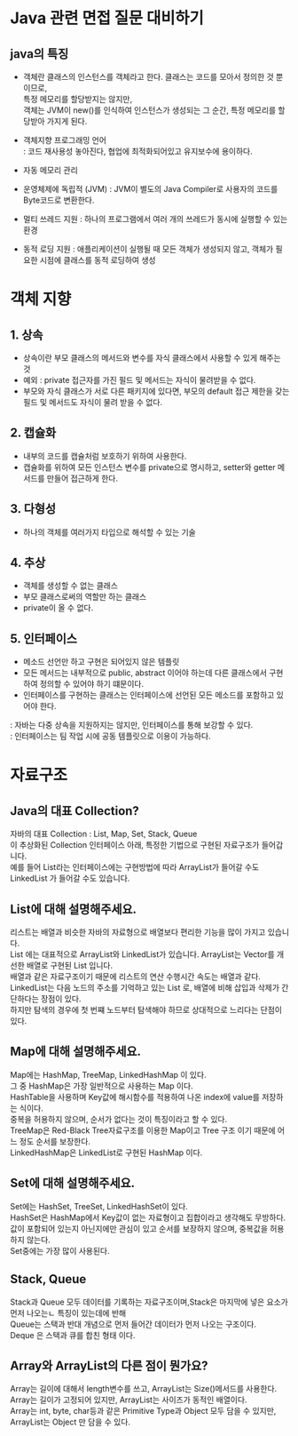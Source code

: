 # Java 관련 면접 질문 대비하기

## java의 특징

- 객체란
    클래스의 인스턴스를 객체라고 한다. 클래스는 코드를 모아서 정의한 것 뿐이므로,    
    특정 메모리를 할당받지는 않지만,   
    객체는 JVM이 new()를 인식하여 인스턴스가 생성되는 그 순간, 특정 메모리를 할당받아 가지게 된다.   

- 객체지향 프로그래밍 언어    
  : 코드 재사용성 놓아진다, 협업에 최적화되어있고 유지보수에 용이하다.   
- 자동 메모리 관리   
- 운영체제에 독립적 (JVM) : JVM이 별도의 Java Compiler로 사용자의 코드를 Byte코드로 변환한다.    
- 멀티 쓰레드 지원 : 하나의 프로그램에서 여러 개의 쓰레드가 동시에 실행할 수 있는 환경   
- 동적 로딩 지원 : 애플리케이션이 실행될 때 모든 객체가 생성되지 않고, 객체가 필요한 시점에 클래스를 동적 로딩하여 생성    



# 객체 지향

## 1. 상속  
- 상속이란 부모 클래스의 메서드와 변수를 자식 클래스에서 사용할 수 있게 해주는 것    
- 예외 : private 접근자를 가진 필드 및 메서드는 자식이 물려받을 수 없다.    
- 부모와 자식 클래스가 서로 다른 패키지에 있다면, 부모의 default 접근 제한을 갖는 필드 및 메서드도 자식이 물려 받을 수 없다.    

## 2. 캡슐화 
- 내부의 코드를 캡슐처럼 보호하기 위하여 사용한다.    
- 캡슐화를 위하여 모든 인스턴스 변수를 private으로 명시하고, setter와 getter 메서드를 만들어 접근하게 한다.   

## 3. 다형성
- 하나의 객체를 여러가지 타입으로 해석할 수 있는 기술    

## 4. 추상
- 객체를 생성할 수 없는 클래스   
- 부모 클래스로써의 역할만 하는 클래스   
- private이 올 수 없다.   

## 5. 인터페이스
- 메소드 선언만 하고 구현은 되어있지 않은 템플릿    
- 모든 메서드는 내부적으로 public, abstract 이어야 하는데 다른 클래스에서 구현하여 정의할 수 있어야 하기 떄문이다.    
- 인터페이스를 구현하는 클래스는 인터페이스에 선언된 모든 메소드를 포함하고 있어야 한다.    

: 자바는 다중 상속을 지원하지는 않지만, 인터페이스를 통해 보강할 수 있다.    
: 인터페이스는 팀 작업 시에 공동 템플릿으로 이용이 가능하다.     

# 자료구조 

## Java의 대표 Collection?

자바의 대표 Collection : List, Map, Set, Stack, Queue     
이 추상화된 Collection 인터페이스 아래, 특정한 기법으로 구현된 자료구조가 들어갑니다.    
예를 들어 List라는 인터페이스에는 구현방법에 따라  ArrayList가 들어갈 수도 LinkedList 가 들어갈 수도 있습니다.   

## List에 대해 설명해주세요.   

리스트는 배열과 비슷한 자바의 자료형으로 배열보다 편리한 기능을 많이 가지고 있습니다.    
List 에는 대표적으로 ArrayList와 LinkedList가 있습니다. ArrayList는 Vector를 개선한 배열로 구현된 List 입니다.   
배열과 같은 자료구조이기 때문에 리스트의 연산 수행시간 속도는 배열과 같다.    
LinkedList는 다음 노드의 주소를 기억하고 있는 List 로, 배열에 비해 삽입과 삭제가 간단하다는 장점이 있다.   
하지만 탐색의 경우에 첫 번쨰 노드부터 탐색해야 하므로 상대적으로 느리다는 단점이 있다.   

## Map에 대해 설명해주세요.

Map에는 HashMap, TreeMap, LinkedHashMap 이 있다.    
그 중 HashMap은 가장 일반적으로 사용하는 Map 이다.   
HashTable을 사용하며 Key값에 해시함수를 적용하여 나온 index에 value를 저장하는 식이다.   
중복을 허용하지 않으며, 순서가 없다는 것이 특징이라고 할 수 있다.    
TreeMap은 Red-Black Tree자료구조를 이용한 Map이고 Tree 구조 이기 때문에 어느 정도 순서를 보장한다.   
LinkedHashMap은 LinkedList로 구현된 HashMap 이다.   

## Set에 대해 설명해주세요.

Set에는 HashSet, TreeSet, LinkedHashSet이 있다.   
HashSet은 HashMap에서 Key값이 없는 자료형이고 집합이라고 생각해도 무방하다.    
값이 포함되어 있는지 아닌지에만 관심이 있고 순서를 보장하지 않으며, 중복값을 허용하지 않는다.   
Set중에는 가장 많이 사용된다.    

## Stack, Queue

Stack과 Queue 모두 데이터를 기록하는 자료구조이며,Stack은 마지막에 넣은 요소가 먼저 나오는ㄴ 특징이 있는데에 반해    
Queue는 스택과 반대 개념으로 먼저 들어간 데이터가 먼저 나오는 구조이다.    
Deque 은  스택과 큐를 합친 형태 이다.    

## Array와 ArrayList의 다른 점이 뭔가요?

Array는 길이에 대해서 length변수를 쓰고, ArrayList는 Size()메서드를 사용한다.   
Array는 길이가 고정되어 있지만, ArrayList는 사이즈가 동적인 배열이다.    
Array는 int, byte, char등과 같은 Primitive Type과 Object 모두 담을 수 있지만, ArrayList는 Object 만 담을 수 있다.   